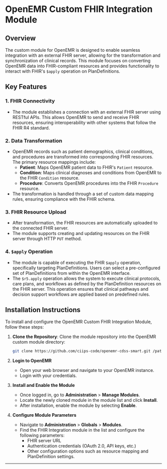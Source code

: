 # OpenEMR Custom FHIR Integration Module

## Overview
The custom module for OpenEMR is designed to enable seamless integration with an external FHIR server, allowing for the transformation and synchronization of clinical records. This module focuses on converting OpenEMR data into FHIR-compliant resources and provides functionality to interact with FHIR's `$apply` operation on PlanDefinitions.

## Key Features

### 1. FHIR Connectivity
- The module establishes a connection with an external FHIR server using RESTful APIs. This allows OpenEMR to send and receive FHIR resources, ensuring interoperability with other systems that follow the FHIR R4 standard.

### 2. Data Transformation
- OpenEMR records such as patient demographics, clinical conditions, and procedures are transformed into corresponding FHIR resources. The primary resource mappings include:
    - **Patient**: Maps OpenEMR patient data to FHIR's `Patient` resource.
    - **Condition**: Maps clinical diagnoses and conditions from OpenEMR to the FHIR `Condition` resource.
    - **Procedure**: Converts OpenEMR procedures into the FHIR `Procedure` resource.
- The transformation is handled through a set of custom data mapping rules, ensuring compliance with the FHIR schema.

### 3. FHIR Resource Upload
- After transformation, the FHIR resources are automatically uploaded to the connected FHIR server.
- The module supports creating and updating resources on the FHIR server through HTTP `PUT` method.

### 4. `$apply` Operation
- The module is capable of executing the FHIR `$apply` operation, specifically targeting PlanDefinitions. Users can select a pre-configured set of PlanDefinitions from within the OpenEMR interface.
- The `$r5.apply` operation allows the system to execute clinical protocols, care plans, and workflows as defined by the PlanDefinition resources on the FHIR server. This operation ensures that clinical pathways and decision support workflows are applied based on predefined rules.

## Installation Instructions

To install and configure the OpenEMR Custom FHIR Integration Module, follow these steps:

1. **Clone the Repository**:
   Clone the module repository into the OpenEMR custom module directory:
   ```bash
   git clone https://github.com/ciips-code/openemr-cdss-smart.git /path/to/openemr/interface/modules/custom_modules/openemr-cdss-smart
    ```
2. **Login to OpenEMR**
    - Open your web browser and navigate to your OpenEMR instance.
    - Login with your credentials.

3. **Install and Enable the Module**
    - Once logged in, go to **Administration** > **Manage Modules**.
    - Locate the newly cloned module in the module list and click **Install**.
    - After installation, enable the module by selecting **Enable**.

4. **Configure Module Parameters**
    - Navigate to **Administration** > **Globals** > **Modules**.
    - Find the FHIR Integration module in the list and configure the following parameters:
        - FHIR server URL
        - Authentication credentials (OAuth 2.0, API keys, etc.)
        - Other configuration options such as resource mapping and PlanDefinition settings.

---
